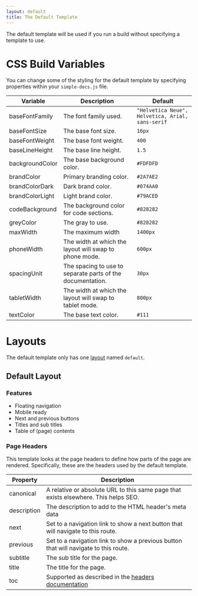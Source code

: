 ```yaml
---
layout: default
title: The Default Template
---
```


The default template will be used if you run a build without specifying a template to use.

# CSS Build Variables

You can change some of the styling for the default template by specifying properties within your `simple-docs.js` file.

| Variable | Description | Default |
| -------- | ----------- | ------- |
| baseFontFamily | The font family used. | `"Helvetica Neue", Helvetica, Arial, sans-serif` |
| baseFontSize | The base font size. | `16px` |
| baseFontWeight | The base font weight. | `400` |
| baseLineHeight | The base line height. | `1.5` |
| backgroundColor | The base background color. | `#FDFDFD` |
| brandColor | Primary branding color. | `#2A7AE2` |
| brandColorDark | Dark brand color. | `#074AA0` |
| brandColorLight | Light brand color. | `#79ACED` |
| codeBackground | The background color for code sections. | `#828282` |
| greyColor | The gray to use. | `#828282` |
| maxWidth | The maximum width | `1400px` |
| phoneWidth | The width at which the layout will swap to phone mode. | `600px` |
| spacingUnit | The spacing to use to separate parts of the documentation. | `30px` |
| tabletWidth | The width at which the layout will swap to tablet mode. | `800px` |
| textColor | The base text color. | `#111` |

# Layouts

The default template only has one [layout](./layouts.md) named `default`.

## Default Layout 
 
### Features

- Floating navigation
- Mobile ready
- Next and previous buttons
- Titles and sub titles
- Table of (page) contents

### Page Headers

This template looks at the page headers to define how parts of the page are rendered. Specifically, these are the headers used by the default template.

| Property | Description |
| -------- | ----------- |
| canonical | A relative or absolute URL to this same page that exists elsewhere. This helps SEO. |
| description | The description to add to the HTML header's meta data |
| next | Set to a navigation link to show a next button that will navigate to this route. |
| previous | Set to a navigation link to show a previous button that will navigate to this route. |
| subtitle | The sub title for the page. |
| title | The title for the page. |
| toc | Supported as described in the [headers documentation](../documenting/index.md#headers) |

